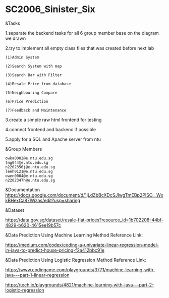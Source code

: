 # SC2006_Sinister_Six

&Tasks

1.separate the backend tasks for all 6 group member base on the diagram we drawn

2.try to implement all empty class files that was created before next lab
  
    (1)Admin System
  
    (2)Search System with map
  
    (3)Search Bar with Filter
  
    (4)Resale Price from database
  
    (5)Neighbouring Compare
  
    (6)Price Prediction
  
    (7)Feedback and Maintenance

3.create a simple raw html frontend for testing

4.connect frontend and backenc if possible

5.apply for a SQL and Apache server from ntu



&Group Members

    owka0002@e.ntu.edu.sg
    tng044@e.ntu.edu.sg
    n2202356j@e.ntu.edu.sg
    leeh0121@e.ntu.edu.sg
    owen0004@e.ntu.edu.sg
    n2202347h@e.ntu.edu.sg

&Documentation
https://docs.google.com/document/d/1jLdZbBcXDcSJIwgTmEBp2PISO__WxkBHexCa87Wjzas/edit?usp=sharing

&Dataset

https://data.gov.sg/dataset/resale-flat-prices?resource_id=1b702208-44bf-4829-b620-4615ee19b57c

&Data Prediction Using Machine Learning Method Reference Link:

https://medium.com/codex/coding-a-univariate-linear-regression-model-in-java-to-predict-house-pricing-f2a412bbc91e

&Data Prediction Using Logistic Regression Method Reference Link:

https://www.codingame.com/playgrounds/3771/machine-learning-with-java---part-1-linear-regression

https://tech.io/playgrounds/4821/machine-learning-with-java---part-2-logistic-regression







